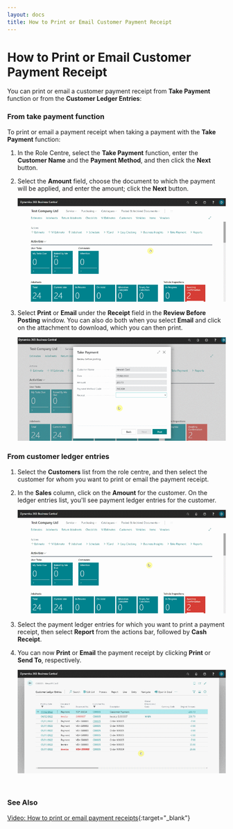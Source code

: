 ```yaml
---
layout: docs
title: How to Print or Email Customer Payment Receipt
---
```


# How to Print or Email Customer Payment Receipt
You can print or email a customer payment receipt from **Take Payment** function or from the **Customer Ledger Entries**:

### From take payment function
To print or email a payment receipt when taking a payment with the **Take Payment** function:
1. In the Role Centre, select the **Take Payment** function, enter the **Customer Name** and the **Payment Method**, and then click the **Next** button.
2. Select the **Amount** field, choose the document to which the payment will be applied, and enter the amount; click the **Next** button.

   ![](media/garagehive-print-email-payment-receipt1.gif)

3. Select **Print** or **Email** under the **Receipt** field in the **Review Before Posting** window. You can also do both when you select **Email** and click on the attachment to download, which you can then print.

   ![](media/garagehive-print-email-payment-receipt2.gif)

### From customer ledger entries
1. Select the **Customers** list from the role centre, and then select the customer for whom you want to print or email the payment receipt.
2. In the **Sales** column, click on the **Amount** for the customer. On the ledger entries list, you'll see payment ledger entries for the customer.

   ![](media/garagehive-print-email-payment-receipt3.gif)

3. Select the payment ledger entries for which you want to print a payment receipt, then select **Report** from the actions bar, followed by **Cash Receipt**.
4. You can now **Print** or **Email** the payment receipt by clicking **Print** or **Send To**, respectively.

   ![](media/garagehive-print-email-payment-receipt4.gif)


<br>

### **See Also**

[Video: How to print or email payment receipts](https://www.youtube.com/watch?v=L0XsAnP2UAI&t=6s){:target="_blank"}